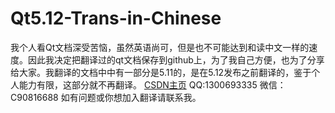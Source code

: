 # Qt5.12-Trans-in-Chinese
我个人看Qt文档深受苦恼，虽然英语尚可，但是也不可能达到和读中文一样的速度。因此我决定把翻译过的qt文档保存到github上，为了我自己方便，也为了分享给大家。我翻译的文档中中有一部分是5.11的，是在5.12发布之前翻译的，鉴于个人能力有限，这部分就不再翻译。
<a href="https://me.csdn.net/u012579905">CSDN主页</a> 
QQ:1300693335
微信：C90816688
如有问题或你想加入翻译请联系我。
